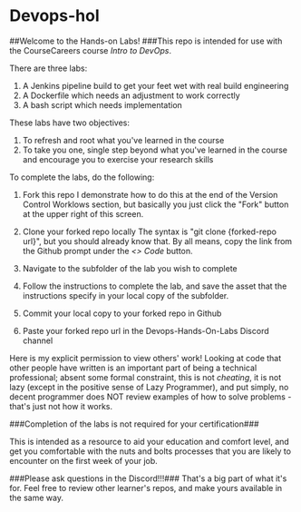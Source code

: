 # Devops-hol
##Welcome to the Hands-on Labs! 
###This repo is intended for use with the CourseCareers course *Intro to DevOps*.

There are three labs:

1. A Jenkins pipeline build to get your feet wet with real build engineering
2. A Dockerfile which needs an adjustment to work correctly
3. A bash script which needs implementation

These labs have two objectives:
1. To refresh and root what you've learned in the course
2. To take you one, single step beyond what you've learned in the course and encourage you to exercise your research skills

To complete the labs, do the following:
1. Fork this repo
I demonstrate how to do this at the end of the Version Control Worklows section, but basically you just click the "Fork" button at the upper right of this screen.

2. Clone your forked repo locally
The syntax is "git clone {forked-repo url}", but you should already know that. By all means, copy the link from the Github prompt under the *<> Code* button.

3. Navigate to the subfolder of the lab you wish to complete

4. Follow the instructions to complete the lab, and save the asset that the instructions specify in your local copy of the subfolder.

5. Commit your local copy to your forked repo in Github

6. Paste your forked repo url in the Devops-Hands-On-Labs Discord channel

Here is my explicit permission to view others' work! Looking at code that other people have written is an important part of being a technical professional; absent some formal constraint, this is not *cheating*, it is not lazy (except in the positive sense of Lazy Programmer), and put simply, no decent programmer does NOT review examples of how to solve problems - that's just not how it works.

###Completion of the labs is not required for your certification###

This is intended as a resource to aid your education and comfort level, and get you comfortable with the nuts and bolts processes that you are likely to encounter on the first week of your job. 

###Please ask questions in the Discord!!!###
That's a big part of what it's for. Feel free to review other learner's repos, and make yours available in the same way. 
